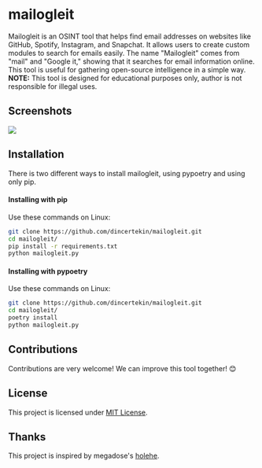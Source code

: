 # mailogleit
Mailogleit is an OSINT tool that helps find email addresses on websites like GitHub, Spotify, Instagram, and Snapchat. It allows users to create custom modules to search for emails easily. The name "Mailogleit" comes from "mail" and "Google it," showing that it searches for email information online. This tool is useful for gathering open-source intelligence in a simple way.
**NOTE:** This tool is designed for educational purposes only, author is not responsible for illegal uses.

## Screenshots
![](https://i.imgur.com/8F4Bolq.png)

## Installation
There is two different ways to install mailogleit, using pypoetry and using only pip.

#### Installing with pip
Use these commands on Linux:
```bash
git clone https://github.com/dincertekin/mailogleit.git
cd mailogleit/
pip install -r requirements.txt
python mailogleit.py
```

#### Installing with pypoetry
Use these commands on Linux:
```bash
git clone https://github.com/dincertekin/mailogleit.git
cd mailogleit/
poetry install
python mailogleit.py
```

## Contributions
Contributions are very welcome! We can improve this tool together! 😊

## License
This project is licensed under [MIT License](LICENSE).

## Thanks
This project is inspired by megadose's [holehe](https://github.com/megadose/holehe).
